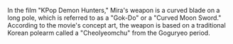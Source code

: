In the film "KPop Demon Hunters," Mira's weapon is a curved blade on a long pole, which is referred to as a "Gok-Do" or a "Curved Moon Sword." According to the movie's concept art, the weapon is based on a traditional Korean polearm called a "Cheolyeomchu" from the Goguryeo period.